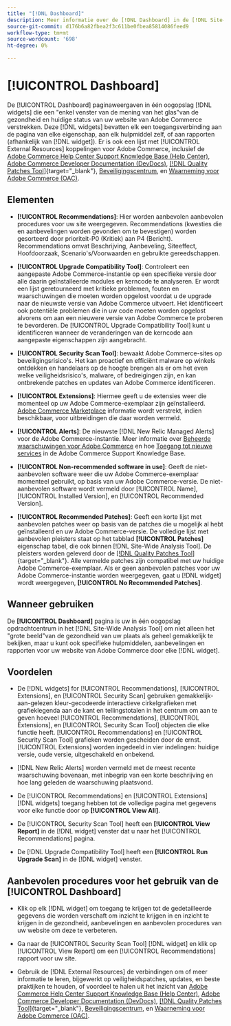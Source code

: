```yaml
---
title: "[!DNL Dashboard]"
description: Meer informatie over de [!DNL Dashboard] in de [!DNL Site-Wide Analysis Tool], elementen, wanneer te gebruiken, voordelen, en beste praktijken.
source-git-commit: d176b6a82fbea2f3c611be0fbea85814086feed9
workflow-type: tm+mt
source-wordcount: '698'
ht-degree: 0%

---
```


# [!UICONTROL Dashboard]

De [!UICONTROL Dashboard] paginaweergaven in één oogopslag [!DNL widgets] die een &quot;enkel venster van de mening van het glas&quot;van de gezondheid en huidige status van uw website van Adobe Commerce verstrekken. Deze [!DNL widgets] bevatten elk een toegangsverbinding aan de pagina van elke eigenschap, aan elk hulpmiddel zelf, of aan rapporten (afhankelijk van [!DNL widget]).
Er is ook een lijst met [!UICONTROL External Resources] koppelingen voor Adobe Commerce, inclusief de [Adobe Commerce Help Center Support Knowledge Base (Help Center)](https://support.magento.com/), [Adobe Commerce Developer Documentation (DevDocs)](https://devdocs.magento.com/), [[!DNL Quality Patches Tool]](https://experienceleague.adobe.com/tools/commerce-quality-patches/index.html){target=&quot;_blank&quot;}, [Beveiligingscentrum](https://magento.com/security), en [Waarneming voor Adobe Commerce (OAC)](https://support.magento.com/hc/en-us/articles/4402379845901-Use-Observation-for-Adobe-Commerce).

## Elementen

* **[!UICONTROL Recommendations]**: Hier worden aanbevolen aanbevolen procedures voor uw site weergegeven. Recommendations (kwesties die en aanbevelingen worden gevonden om te bevestigen) worden gesorteerd door prioriteit-P0 (Kritiek) aan P4 (Bericht).
Recommendations omvat Beschrijving, Aanbeveling, Siteeffect, Hoofdoorzaak, Scenario&#39;s/Voorwaarden en gebruikte gereedschappen.

* **[!UICONTROL Upgrade Compatibility Tool]**: Controleert een aangepaste Adobe Commerce-instantie op een specifieke versie door alle daarin geïnstalleerde modules en kerncode te analyseren. Er wordt een lijst geretourneerd met kritieke problemen, fouten en waarschuwingen die moeten worden opgelost voordat u de upgrade naar de nieuwste versie van Adobe Commerce uitvoert. Het identificeert ook potentiële problemen die in uw code moeten worden opgelost alvorens om aan een nieuwere versie van Adobe Commerce te proberen te bevorderen.
De [!UICONTROL Upgrade Compatibility Tool] kunt u identificeren wanneer de veranderingen van de kerncode aan aangepaste eigenschappen zijn aangebracht.

* **[!UICONTROL Security Scan Tool]**: bewaakt Adobe Commerce-sites op beveiligingsrisico&#39;s. Het kan proactief en efficiënt malware op winkels ontdekken en handelaars op de hoogte brengen als er om het even welke veiligheidsrisico&#39;s, malware, of bedreigingen zijn, en kan ontbrekende patches en updates van Adobe Commerce identificeren.

* **[!UICONTROL Extensions]**: Hiermee geeft u de extensies weer die momenteel op uw Adobe Commerce-exemplaar zijn geïnstalleerd. [Adobe Commerce Marketplace](https://marketplace.magento.com/extensions.html) informatie wordt verstrekt, indien beschikbaar, voor uitbreidingen die daar worden vermeld.

* **[!UICONTROL Alerts]**: De nieuwste [!DNL New Relic Managed Alerts] voor de Adobe Commerce-instantie. Meer informatie over [Beheerde waarschuwingen voor Adobe Commerce](https://support.magento.com/hc/en-us/articles/360045806832) en hoe [Toegang tot nieuwe services](https://support.magento.com/hc/en-us/articles/360039127712) in de Adobe Commerce Support Knowledge Base.

* **[!UICONTROL Non-recommended software in use]**: Geeft de niet-aanbevolen software weer die uw Adobe Commerce-exemplaar momenteel gebruikt, op basis van uw Adobe Commerce-versie. De niet-aanbevolen software wordt vermeld door [!UICONTROL Name], [!UICONTROL Installed Version], en [!UICONTROL Recommended Version].

* **[!UICONTROL Recommended Patches]**: Geeft een korte lijst met aanbevolen patches weer op basis van de patches die u mogelijk al hebt geïnstalleerd en uw Adobe Commerce-versie. De volledige lijst met aanbevolen pleisters staat op het tabblad **[!UICONTROL Patches]** eigenschap tabel, die ook binnen [!DNL Site-Wide Analysis Tool]. De pleisters worden geleverd door de [[!DNL Quality Patches Tool]](https://experienceleague.adobe.com/tools/commerce-quality-patches/index.html){target=&quot;_blank&quot;}. Alle vermelde patches zijn compatibel met uw huidige Adobe Commerce-exemplaar.
Als er geen aanbevolen patches voor uw Adobe Commerce-instantie worden weergegeven, gaat u [!DNL widget] wordt weergegeven, **[!UICONTROL No Recommended Patches]**.

## Wanneer gebruiken

De **[!UICONTROL Dashboard]** pagina is uw in één oogopslag opdrachtcentrum in het [!DNL Site-Wide Analysis Tool] om niet alleen het &quot;grote beeld&quot;van de gezondheid van uw plaats als geheel gemakkelijk te bekijken, maar u kunt ook specifieke hulpmiddelen, aanbevelingen en rapporten voor uw website van Adobe Commerce door elke [!DNL widget].

## Voordelen

* De [!DNL widgets] for [!UICONTROL Recommendations], [!UICONTROL Extensions], en [!UICONTROL Security Scan] gebruiken gemakkelijk-aan-gelezen kleur-gecodeerde interactieve cirkelgrafieken met grafieklegenda aan de kant en tellingstotalen in het centrum om aan te geven hoeveel [!UICONTROL Recommendations], [!UICONTROL Extensions], en [!UICONTROL Security Scan Tool] objecten die elke functie heeft. [!UICONTROL Recommendations] en [!UICONTROL Security Scan Tool] grafieken worden gescheiden door de ernst. [!UICONTROL Extensions] worden ingedeeld in vier indelingen: huidige versie, oude versie, uitgeschakeld en onbekend.

* [!DNL New Relic Alerts] worden vermeld met de meest recente waarschuwing bovenaan, met inbegrip van een korte beschrijving en hoe lang geleden de waarschuwing plaatsvond.

* De [!UICONTROL Recommendations] en [!UICONTROL Extensions] [!DNL widgets] toegang hebben tot de volledige pagina met gegevens voor elke functie door op **[!UICONTROL View All]**.

* De [!UICONTROL Security Scan Tool] heeft een **[!UICONTROL View Report]** in de [!DNL widget] venster dat u naar het [!UICONTROL Recommendations] pagina.

* De [!DNL Upgrade Compatibility Tool] heeft een **[!UICONTROL Run Upgrade Scan]** in de [!DNL widget] venster.

## Aanbevolen procedures voor het gebruik van de [!UICONTROL Dashboard]

* Klik op elk [!DNL widget] om toegang te krijgen tot de gedetailleerde gegevens die worden verschaft om inzicht te krijgen in en inzicht te krijgen in de gezondheid, aanbevelingen en aanbevolen procedures van uw website om deze te verbeteren.

* Ga naar de [!UICONTROL Security Scan Tool] [!DNL widget] en klik op [!UICONTROL View Report] om een [!UICONTROL Recommendations] rapport voor uw site.

* Gebruik de [!DNL External Resources] de verbindingen om of meer informatie te leren, bijgewerkt op veiligheidspatches, updates, en beste praktijken te houden, of voordeel te halen uit het inzicht van [Adobe Commerce Help Center Support Knowledge Base (Help Center)](https://support.magento.com/), [Adobe Commerce Developer Documentation (DevDocs)](https://devdocs.magento.com/), [[!DNL Quality Patches Tool]](https://experienceleague.adobe.com/tools/commerce-quality-patches/index.html){target=&quot;_blank&quot;}, [Beveiligingscentrum](https://helpx.adobe.com/security.html), en [Waarneming voor Adobe Commerce (OAC)](https://support.magento.com/hc/en-us/articles/4402379845901-Use-Observation-for-Adobe-Commerce).
